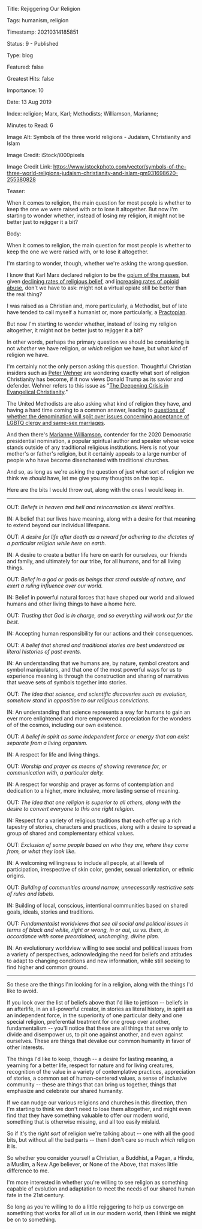Title:  Rejiggering Our Religion

Tags:   humanism, religion

Timestamp: 20210314185851

Status: 9 - Published

Type:   blog

Featured: false

Greatest Hits: false

Importance: 10

Date:   13 Aug 2019

Index:  religion; Marx, Karl; Methodists; Williamson, Marianne; 

Minutes to Read: 6

Image Alt: Symbols of the three world religions - Judaism, Christianity and Islam

Image Credit: iStock/i000pixels

Image Credit Link: https://www.istockphoto.com/vector/symbols-of-the-three-world-religions-judaism-christianity-and-islam-gm931698620-255380828

Teaser: 

When it comes to religion, the main question for most people is whether to keep the one we were raised with or to lose it altogether. But now I'm starting to wonder whether, instead of losing my religion, it might not be better just to rejigger it a bit? 


Body: 

When it comes to religion, the main question for most people is whether to keep the one we were raised with, or to lose it altogether. 

I'm starting to wonder, though, whether we're asking the wrong question. 

I know that Karl Marx declared religion to be the [opium of the masses][marx], but given [declining rates of religious belief][decline], and [increasing rates of opioid abuse][abuse], don't we have to ask: might not a virtual opiate still be better than the real thing? 

I was raised as a Christian and, more particularly, a Methodist, but of late have tended to call myself a humanist or, more particularly, a [Practopian][].  

But now I'm starting to wonder whether, instead of losing my religion altogether, it might not be better just to rejigger it a bit? 

In other words, perhaps the primary question we should be considering is not *whether* we have religion, or *which* religion we have, but what *kind* of religion we have.  

I'm certainly not the only person asking this question. Thoughtful Christian insiders such as [Peter Wehner][wehner] are wondering exactly what sort of religion Christianity has become, if it now views Donald Trump as its savior and defender. Wehner refers to this issue as "[The Deepening Crisis in Evangelical Christianity][crisis]."

The United Methodists are also asking what kind of religion they have, and having a hard time coming to a common answer, leading to [questions of whether the denomination will split over issues concerning acceptance of LGBTQ clergy and same-sex marriages][meth]. 

And then there's [Marianne Williamson][mw], contender for the 2020 Democratic presidential nomination, a popular spiritual author and speaker whose voice stands outside of any traditional religious institutions. Hers is not your mother's or father's religion, but it certainly appeals to a large number of people who have become disenchanted with traditional churches.  

And so, as long as we're asking the question of just what sort of religion we think we *should* have, let me give you my thoughts on the topic. 

Here are the bits I would throw out, along with the ones I would keep in.

----

OUT: *Beliefs in heaven and hell and reincarnation as literal realities.*

IN: A belief that our lives have meaning, along with a desire for that meaning to extend beyond our individual lifespans. 

OUT: *A desire for life after death as a reward for adhering to the dictates of a particular religion while here on earth.* 

IN: A desire to create a better life here on earth for ourselves, our friends and family, and ultimately for our tribe, for all humans, and for all living things. 

OUT: *Belief in a god or gods as beings that stand outside of nature, and exert a ruling influence over our world.*

IN: Belief in powerful natural forces that have shaped our world and allowed humans and other living things to have a home here.

OUT: *Trusting that God is in charge, and so everything will work out for the best.* 

IN: Accepting human responsibility for our actions and their consequences.  

OUT: *A belief that shared and traditional stories are best understood as literal histories of past events.*  

IN: An understanding that we humans are, by nature, symbol creators and symbol manipulators, and that one of the most powerful ways for us to experience meaning is through the construction and sharing of narratives that weave sets of symbols together into stories. 

OUT: *The idea that science, and scientific discoveries such as evolution, somehow stand in opposition to our religious convictions.*

IN: An understanding that science represents a way for humans to gain an ever more enlightened and more empowered appreciation for the wonders of of the cosmos, including our own existence. 

OUT: *A belief in spirit as some independent force or energy that can exist separate from a living organism.* 

IN: A respect for life and living things.

OUT: *Worship and prayer as means of showing reverence for, or communication with, a particular deity.*

IN: A respect for worship and prayer as forms of contemplation and dedication to a higher, more inclusive, more lasting sense of meaning. 

OUT: *The idea that one religion is superior to all others, along with the desire to convert everyone to this one right religion.*  

IN: Respect for a variety of religious traditions that each offer up a rich tapestry of stories, characters and practices, along with a desire to spread a group of shared and complementary ethical values. 

OUT: *Exclusion of some people based on who they are, where they come from, or what they look like.*  

IN: A welcoming willingness to include all people, at all levels of participation, irrespective of skin color, gender, sexual orientation, or ethnic origins.

OUT: *Building of communities around narrow, unnecessarily restrictive sets of rules and labels.* 

IN: Building of local, conscious, intentional communities based on shared goals, ideals, stories and traditions. 

OUT: *Fundamentalist worldviews that see all social and political issues in terms of black and white, right or wrong, in or out, us vs. them, in accordance with some preordained, unchanging, divine plan.* 

IN: An evolutionary worldview willing to see social and political issues from a variety of perspectives, acknowledging the need for beliefs and attitudes to adapt to changing conditions and new information, while still seeking to find higher and common ground. 

----

So these are the things I'm looking for in a religion, along with the things I'd like to avoid. 

If you look over the list of beliefs above that I'd like to jettison -- beliefs in an afterlife, in an all-powerful creator, in stories as literal history, in spirit as an independent force, in the superiority of one particular deity and one special religion, preferential treatment for one group over another, fundamentalism -- you'll notice that these are all things that serve only to divide and disempower us, to pit one against another, and even against ourselves. These are things that devalue our common humanity in favor of other interests. 

The things I'd like to keep, though -- a desire for lasting meaning, a yearning for a better life, respect for nature and for living creatures, recognition of the value in a variety of contemplative practices, appreciation of stories, a common set of human-centered values, a sense of inclusive community -- these are things that can bring us together, things that emphasize and celebrate our shared humanity.   

If we can nudge our various religions and churches in this direction, then I'm starting to think we don't need to lose them altogether, and might even find that they have something valuable to offer our modern world, something that is otherwise missing, and all too easily mislaid. 

So if it's the *right sort* of religion we're talking about -- one with all the good bits, but without all the bad parts --  then I don't care so much *which* religion it is. 

So whether you consider yourself a Christian, a Buddhist, a Pagan, a Hindu, a Muslim, a New Age believer, or None of the Above, that makes little difference to me. 

I'm more interested in whether you're willing to see religion as something capable of evolution and adaptation to meet the needs of our shared human fate in the 21st century. 

So long as you're willing to do a little rejiggering to help us converge on something that works for all of us in our modern world, then I think we might be on to something.  

[wehner]: https://eppc.org/author/peter_wehner/

[crisis]: https://medium.com/the-atlantic/the-deepening-crisis-in-evangelical-christianity-2b2a0ef42520

[meth]: https://www.npr.org/2019/06/26/736344079/u-s-methodists-meet-to-consider-what-comes-next-after-disagreements-over-lgbt-cl

[practopian]: https://practopian.org

[mw]: https://www.marianne2020.com/my-story

[marx]: https://en.wikipedia.org/wiki/Opium_of_the_people

[decline]: https://religionnews.com/2018/12/10/religion-declining-in-importance-for-many-americans-especially-for-millennials/

[abuse]: https://www.drugabuse.gov/drugs-abuse/opioids/opioid-overdose-crisis
